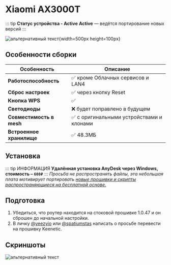 # Xiaomi AX3000T <Badge type="keenetic" text="4.1.6" />

::: tip **Статус устройства - Active**
**Active** — ведётся портирование новых версий
:::

![альтернативный текст](/assets/images/wiki/guides/ax3000t/Image.png){width=500px height=100px}

## Особенности сборки

| Особенность              | Описание                                 |
|--------------------------|------------------------------------------|
| **Работоспособность**    | ✅ кроме Облачных сервисов и LAN4   |
| **Сброс настроек**       | ✅ через кнопку Reset                     |
| **Кнопка WPS**          | ✅                               |
| **Светодиоды**           | ❌ будет поправлено в будущем |
| **Совместимость в mesh** | ✅ с оригинальными устройствами и клонами |
| **Встроенное хранилище** | ✅ 48.3МБ                                   |

## Установка

::: tip ИНФОРМАЦИЯ
**Удалённая установка AnyDesk через Windows, стоимость – `600₽`**
:::
_Просьба не распространять файлы, эта небольшая плата мотивирует
портировать [новые прошивки и скрипты распространяющиеся на бесплатной основе.](https://t.me/keen_prt/4)_

## Подготовка

1. Убедиться, что роутер находится на стоковой прошивке 1.0.47 и он сброшен до начальной настройки.
2. В личку [@yeezyio](https://t.me/yeezyio) или [@spatiumstas](https://t.me/spatiumstas) написать о просьбе перевести на прошивку Keenetic.

## Скриншоты

![альтернативный текст](/assets/images/wiki/guides/ax3000t/system.jpg)